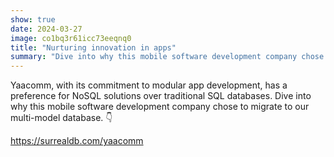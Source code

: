 ```yaml
---
show: true
date: 2024-03-27
image: co1bq3r61icc73eeqnq0
title: "Nurturing innovation in apps"
summary: "Dive into why this mobile software development company chose to migrate to our multi-model database."
---
```


Yaacomm, with its commitment to modular app development, has a preference for NoSQL solutions over traditional SQL databases. Dive into why this mobile software development company chose to migrate to our multi-model database. 👇 

https://surrealdb.com/yaacomm